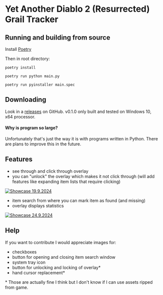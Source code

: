 # Yet Another Diablo 2 (Resurrected) Grail Tracker


## Running and building from source

Install [Poetry](https://python-poetry.org/)

Then in root directory:

`poetry install`

`poetry run python main.py`

`poetry run pyinstaller main.spec`

## Downloading

Look in a [releases](https://github.com/mfrlin/yad2gt/releases) on GitHub. v0.1.0 only built and tested on Windows 10, x64 processor.

#### Why is program so large?

Unfortunately that's just the way it is with programs written in Python. There are plans to improve this in the future.

## Features

- see through and click through overlay
- you can "unlock" the overlay which makes it not click through (will add features like expanding item lists that require clicking)

[![Showcase 19.9.2024](https://img.youtube.com/vi/p6FESgYjD44/0.jpg)](https://www.youtube.com/watch?v=p6FESgYjD44)

- item search from where you can mark item as found (and missing)
- overlay displays statistics

[![Showcase 24.9.2024](https://img.youtube.com/vi/MReAKglwqK4/0.jpg)](https://www.youtube.com/watch?v=MReAKglwqK4)

## Help

If you want to contribute I would appreciate images for:
- checkboxes
- button for opening and closing item search window
- system tray icon
- button for unlocking and locking of overlay*
- hand cursor replacement*

\* Those are actually fine I think but I don't know if I can use assets ripped from game.
